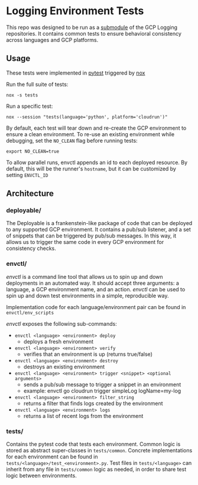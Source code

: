 # Logging Environment Tests

This repo was designed to be run as a [submodule](https://git-scm.com/book/en/v2/Git-Tools-Submodules) of the GCP Logging repositories.
It contains common tests to ensure behavioral consistency across languages and GCP platforms.

## Usage

These tests were implemented in [pytest](https://docs.pytest.org/en/stable/) triggered by [nox](https://nox.thea.codes/en/stable/)

Run the full suite of tests:

```
nox -s tests
```

Run a specific test:

```
nox --session "tests(language='python', platform='cloudrun')"
```

By default, each test will tear down and re-create the GCP environment to ensure a clean environment.
To re-use an existing environment while debugging, set the `NO_CLEAN` flag before running tests:

```
export NO_CLEAN=true
```

To allow parallel runs, envctl appends an id to each deployed resource. By default, this will be the runner's `hostname`,
but it can be customized by setting `ENVCTL_ID`

## Architecture

### deployable/

The Deployable is a frankenstein-like package of code that can be deployed to any supported GCP environment. 
It contains a pub/sub listener, and a set of snippets that can be triggered by pub/sub messages. In this way,
it allows us to trigger the same code in every GCP environment for consistency checks.

### envctl/

*envctl* is a command line tool that allows us to spin up and down deployments in an automated way.
It should accept three arguments: a language, a GCP environment name, and an action. 
*envctl* can be used to spin up and down test environments in a simple, reproducible way.

Implementation code for each language/environment pair can be found in `envctl/env_scripts`

*envctl* exposes the following sub-commands:
- `envctl <language> <environment> deploy`
  - deploys a fresh environment
- `envctl <language> <environment> verify`
  - verifies that an environment is up (returns true/false)
- `envctl <language> <environment> destroy`
  - destroys an existing environment
- `envctl <language> <environment> trigger <snippet> <optional arguments>`
  - sends a pub/sub message to trigger a snippet in an environment
  - example: envctl go cloudrun trigger simpleLog logName=my-log
- `envctl <language> <environment> filter_string`
  - returns a filter that finds logs created by the environment
- `envctl <language> <environment> logs`
  - returns a list of recent logs from the environment

### tests/

Contains the pytest code that tests each environment. Common logic is stored as abstract super-classes in `tests/common`.
Concrete implementations for each environment can be found in `tests/<language>/test_<environment>.py`. 
Test files in `tests/<language>` can inherit from any file in `tests/common` logic as needed, in order to share test logic between environments.
